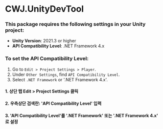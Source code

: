 # CWJ.UnityDevTool

### This package requires the following settings in your Unity project:
- **Unity Version**: 2021.3 or higher
- **API Compatibility Level**: .NET Framework 4.x

### To set the API Compatibility Level:
1. Go to `Edit > Project Settings > Player`.
2. Under `Other Settings`, find `API Compatibility Level`.
3. Select `.NET Framework` or '.NET Framework 4.x'.

#### 1. 상단 탭 Edit > Project Settings 클릭
#### 2. 우측상단 검색란: 'API Compatibility Level' 입력
#### 3. 'API Compatibility Level'를 '.NET Framework' 또는 '.NET Framework 4.x' 로 설정
